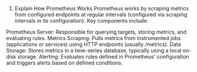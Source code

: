 
1) Explain How Prometheus Works
Prometheus  works by scraping metrics from configured endpoints at regular intervals (configured via scraping intervals in its configuration). Key components include:

Prometheus Server: Responsible for querying targets, storing metrics, and evaluating rules.
Metrics Scraping: Pulls metrics from instrumented jobs (applications or services) using HTTP endpoints (usually /metrics).
Data Storage: Stores metrics in a time-series database, typically using a local on-disk storage.
Alerting: Evaluates rules defined in Prometheus' configuration and triggers alerts based on defined conditions.